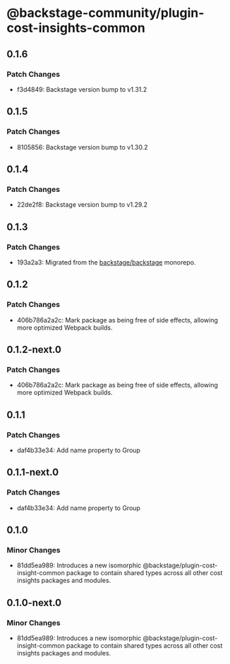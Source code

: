 # @backstage-community/plugin-cost-insights-common

## 0.1.6

### Patch Changes

- f3d4849: Backstage version bump to v1.31.2

## 0.1.5

### Patch Changes

- 8105856: Backstage version bump to v1.30.2

## 0.1.4

### Patch Changes

- 22de2f8: Backstage version bump to v1.29.2

## 0.1.3

### Patch Changes

- 193a2a3: Migrated from the [backstage/backstage](https://github.com/backstage/backstage) monorepo.

## 0.1.2

### Patch Changes

- 406b786a2a2c: Mark package as being free of side effects, allowing more optimized Webpack builds.

## 0.1.2-next.0

### Patch Changes

- 406b786a2a2c: Mark package as being free of side effects, allowing more optimized Webpack builds.

## 0.1.1

### Patch Changes

- daf4b33e34: Add name property to Group

## 0.1.1-next.0

### Patch Changes

- daf4b33e34: Add name property to Group

## 0.1.0

### Minor Changes

- 81dd5ea989: Introduces a new isomorphic @backstage/plugin-cost-insight-common package to contain shared types across all other cost insights packages and modules.

## 0.1.0-next.0

### Minor Changes

- 81dd5ea989: Introduces a new isomorphic @backstage/plugin-cost-insight-common package to contain shared types across all other cost insights packages and modules.
